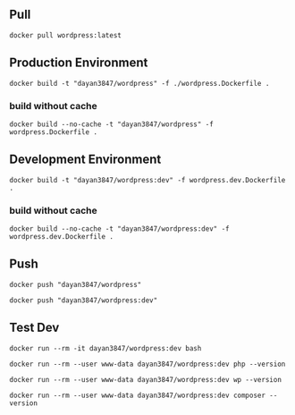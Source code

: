 ## Pull

```shell
docker pull wordpress:latest
```

## Production Environment

```shell
docker build -t "dayan3847/wordpress" -f ./wordpress.Dockerfile .
```

### build without cache

```shell
docker build --no-cache -t "dayan3847/wordpress" -f wordpress.Dockerfile .
```

## Development Environment

```shell
docker build -t "dayan3847/wordpress:dev" -f wordpress.dev.Dockerfile .
```

### build without cache

```shell
docker build --no-cache -t "dayan3847/wordpress:dev" -f wordpress.dev.Dockerfile .
```

## Push

```shell
docker push "dayan3847/wordpress"
```

```shell
docker push "dayan3847/wordpress:dev"
```

## Test Dev

```shell
docker run --rm -it dayan3847/wordpress:dev bash
```

```shell
docker run --rm --user www-data dayan3847/wordpress:dev php --version
```

```shell
docker run --rm --user www-data dayan3847/wordpress:dev wp --version
```

```shell
docker run --rm --user www-data dayan3847/wordpress:dev composer --version
```
